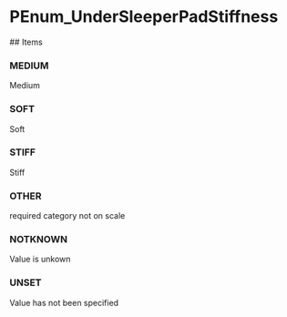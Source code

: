 # PEnum_UnderSleeperPadStiffness

<!-- end of definition -->## Items

### MEDIUM
Medium

### SOFT
Soft

### STIFF
Stiff

### OTHER
required category not on scale

### NOTKNOWN
Value is unkown

### UNSET
Value has not been specified
